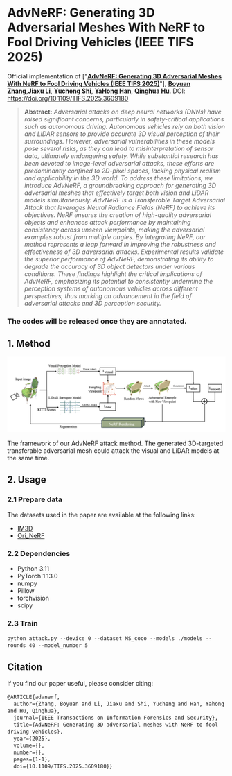 # AdvNeRF: Generating 3D Adversarial Meshes With NeRF to Fool Driving Vehicles (IEEE TIFS 2025)
Official implementation of ["**[AdvNeRF: Generating 3D Adversarial Meshes With NeRF to Fool Driving Vehicles (IEEE TIFS 2025)](https://doi.org/10.1109/TIFS.2025.3609180)**"], **[Boyuan Zhang](https://scholar.google.com/citations?user=uBBaTjEAAAAJ&hl=en)**,**[Jiaxu Li](https://scholar.google.com/citations?user=annoZWEAAAAJ&hl=en)**, **[Yucheng Shi](https://scholar.google.com/citations?user=annoZWEAAAAJ&hl=en)**, **[YaHong Han](http://cic.tju.edu.cn/faculty/hanyahong/index.html)**, **[Qinghua Hu](https://scholar.google.com/citations?user=TVSNq_wAAAAJ&hl=en)**.
DOI: https://doi.org/10.1109/TIFS.2025.3609180


> **Abstract:** *Adversarial attacks on deep neural networks (DNNs) have raised significant concerns, particularly in safety-critical applications such as autonomous driving. Autonomous vehicles rely on both vision and LiDAR sensors to provide accurate 3D visual perception of their surroundings. However, adversarial vulnerabilities in these models pose several risks, as they can lead to misinterpretation of sensor data, ultimately endangering safety. While substantial research has been devoted to image-level adversarial attacks, these efforts are predominantly confined to 2D-pixel spaces, lacking physical realism and applicability in the 3D world. To address these limitations, we introduce AdvNeRF, a groundbreaking approach for generating 3D adversarial meshes that effectively target both vision and LiDAR models simultaneously. AdvNeRF is a Transferable Target Adversarial Attack that leverages Neural Radiance Fields (NeRF) to achieve its objectives. NeRF ensures the creation of high-quality adversarial objects and enhances attack performance by maintaining consistency across unseen viewpoints, making the adversarial examples robust from multiple angles. By integrating NeRF, our method represents a leap forward in improving the robustness and effectiveness of 3D adversarial attacks. Experimental results validate the superior performance of AdvNeRF, demonstrating its ability to degrade the accuracy of 3D object detectors under various conditions. These findings highlight the critical implications of AdvNeRF, emphasizing its potential to consistently undermine the perception systems of autonomous vehicles across different perspectives, thus marking an advancement in the field of adversarial attacks and 3D perception security.*

### The codes will be released once they are annotated.


## 1. Method

<p align="center">
    <img src='/Framework.png' width=800/>
</p>

The framework of our AdvNeRF attack method. The generated 3D-targeted transferable adversarial mesh could attack the visual and LiDAR models at the same time.

## 2. Usage
### 2.1 Prepare data
The datasets used in the paper are available at the following links:
* [IM3D](https://github.com/Heathcliff-saku/VIAT)
* [Ori_NeRF](https://drive.google.com/drive/folders/1cK3UDIJqKAAm7zyrxRYVFJ0BRMgrwhh4)


### 2.2 Dependencies

* Python 3.11
* PyTorch 1.13.0
* numpy
* Pillow
* torchvision
* scipy

### 2.3 Train

```
python attack.py --device 0 --dataset MS_coco --models ./models --rounds 40 --model_number 5
```

## Citation
If you find our paper useful, please consider citing:
```
@ARTICLE{advnerf,
  author={Zhang, Boyuan and Li, Jiaxu and Shi, Yucheng and Han, Yahong and Hu, Qinghua},
  journal={IEEE Transactions on Information Forensics and Security}, 
  title={AdvNeRF: Generating 3D adversarial meshes with NeRF to fool driving vehicles}, 
  year={2025},
  volume={},
  number={},
  pages={1-1},
  doi={10.1109/TIFS.2025.3609180}}


```

